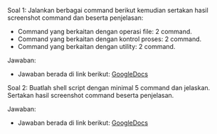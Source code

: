 Soal 1:
Jalankan berbagai command berikut kemudian sertakan hasil screenshot command dan beserta penjelasan:
- Command yang berkaitan dengan operasi file: 2 command.
- Command yang berkaitan dengan kontrol proses: 2 command.
- Command yang berkaitan dengan utility: 2 command.

Jawaban:
- Jawaban berada di link berikut: [GoogleDocs](https://docs.google.com/document/d/1brdev5WSWA1J6gCZ_L3drOGvfGoufqoZzSWMSeOuOQw/edit?usp=sharing)


Soal 2:
Buatlah shell script dengan minimal 5 command dan jelaskan. Sertakan hasil screenshot command beserta penjelasan.

Jawaban:
- Jawaban berada di link berikut: [GoogleDocs](https://docs.google.com/document/d/1brdev5WSWA1J6gCZ_L3drOGvfGoufqoZzSWMSeOuOQw/edit?usp=sharing)


